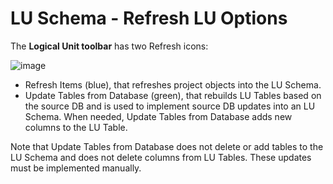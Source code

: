 # LU Schema - Refresh LU Options

The **Logical Unit toolbar** has two Refresh icons:

![image](https://github.com/k2view-academy/K2View-Academy/blob/master/articles/03_logical_units/images/03_18_01_toolbar.png)

* Refresh Items (blue), that refreshes project objects into the LU Schema. 
* Update Tables from Database (green), that rebuilds LU Tables based on the source DB and is used to implement source DB updates into an LU Schema. When needed, Update Tables from Database adds new columns to the LU Table. 

Note that Update Tables from Database does not delete or add tables to the LU Schema and does not delete columns from LU Tables. These updates must be implemented  manually. 
